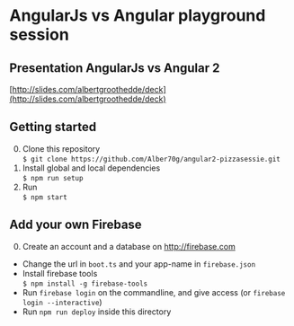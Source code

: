 # AngularJs vs Angular playground session

## Presentation AngularJs vs Angular 2

[http://slides.com/albertgroothedde/deck](http://slides.com/albertgroothedde/deck)

## Getting started
0. Clone this repository  
`$ git clone https://github.com/Alber70g/angular2-pizzasessie.git`
0. Install global and local dependencies  
`$ npm run setup`
0. Run  
`$ npm start`

## Add your own Firebase

0. Create an account and a database on http://firebase.com
- Change the url in `boot.ts` and your app-name in `firebase.json`
- Install firebase tools  
`$ npm install -g firebase-tools`
- Run `firebase login` on the commandline, and give access (or `firebase login --interactive`) 
- Run `npm run deploy` inside this directory
